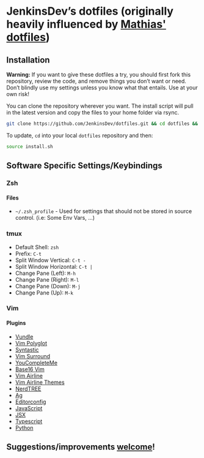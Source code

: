 # JenkinsDev’s dotfiles (originally heavily influenced by [Mathias' dotfiles](https://github.com/mathiasbynens/dotfiles))

## Installation

**Warning:** If you want to give these dotfiles a try, you should first fork this repository, review the code, and remove things you don’t want or need. Don’t blindly use my settings unless you know what that entails. Use at your own risk!

You can clone the repository wherever you want. The install script will pull in the latest version and copy the files to your home folder via rsync.

```bash
git clone https://github.com/JenkinsDev/dotfiles.git && cd dotfiles && source install.sh
```

To update, `cd` into your local `dotfiles` repository and then:

```bash
source install.sh
```

## Software Specific Settings/Keybindings

### Zsh

#### Files

* `~/.zsh_profile` - Used for settings that should not be stored in source control. (i.e: Some Env Vars, ...)

### tmux

* Default Shell: `zsh`
* Prefix: `C-t`
* Split Window Vertical: `C-t -`
* Split Window Horizontal: `C-t |`
* Change Pane (Left): `M-h`
* Change Pane (Right): `M-l`
* Change Pane (Down): `M-j`
* Change Pane (Up): `M-k`

### Vim

#### Plugins
* [Vundle](https://github.com/VundleVim/Vundle.vim)
* [Vim Polyglot](https://github.com/sheerun/vim-polyglot)
* [Syntastic](https://github.com/vim-syntastic/syntastic)
* [Vim Surround](https://github.com/tpope/vim-surround)
* [YouCompleteMe](https://github.com/Valloric/YouCompleteMe)
* [Base16 Vim](https://github.com/chriskempson/base16-vim)
* [Vim Airline](https://github.com/vim-airline/vim-airline)
* [Vim Airline Themes](https://github.com/vim-airline/vim-airline-themes)
* [NerdTREE](https://github.com/scrooloose/nerdtree)
* [Ag](https://github.com/rking/ag.vim)
* [Editorconfig](https://github.com/editorconfig/editorconfig-vim)
* [JavaScript](https://github.com/pangloss/vim-javascript)
* [JSX](https://github.com/mxw/vim-jsx)
* [Typescript](https://github.com/leafgarland/typescript-vim)
* [Python](https://github.com/python-mode/python-mode)


## Suggestions/improvements [welcome](https://github.com/JenkinsDev/dotfiles/issues)!

